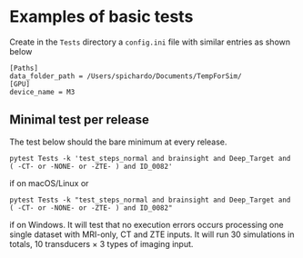 # Examples of basic tests

Create in the `Tests` directory a `config.ini` file with similar entries as shown below

```
[Paths]
data_folder_path = /Users/spichardo/Documents/TempForSim/
[GPU]
device_name = M3
```

## Minimal test per release
The test below should the bare minimum at every release.

`pytest Tests -k 'test_steps_normal and brainsight and Deep_Target and ( -CT- or -NONE- or -ZTE- ) and ID_0082'`

if on macOS/Linux or

`pytest Tests -k "test_steps_normal and brainsight and Deep_Target and ( -CT- or -NONE- or -ZTE- ) and ID_0082"`

if on Windows. It will test that no execution errors occurs processing one single dataset with MRI-only, CT and ZTE inputs. It will run 30 simulations in totals, 10 transducers $\times$ 3 types of imaging input.